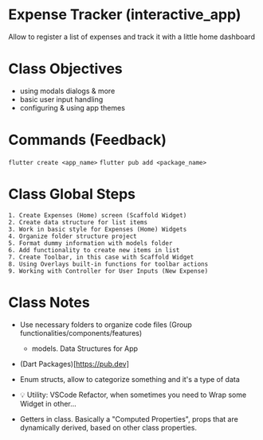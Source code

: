 # Expense Tracker (interactive_app)

Allow to register a list of expenses and track it with a little home dashboard

# Class Objectives

* using modals dialogs & more
* basic user input handling
* configuring & using app themes

# Commands (Feedback)

`flutter create <app_name>`
`flutter pub add <package_name>`

# Class Global Steps
    1. Create Expenses (Home) screen (Scaffold Widget)
    2. Create data structure for list items
    3. Work in basic style for Expenses (Home) Widgets
    4. Organize folder structure project
    5. Format dummy information with models folder
    6. Add functionality to create new items in list
    7. Create Toolbar, in this case with Scaffold Widget
    8. Using Overlays built-in functions for toolbar actions
    9. Working with Controller for User Inputs (New Expense)

# Class Notes

* Use necessary folders to organize code files (Group functionalities/components/features)
    - models. Data Structures for App

* (Dart Packages)[https://pub.dev]

* Enum structs, allow to categorize something and it's a type of data

* 💡 Utility: VSCode Refactor, when sometimes you need to Wrap some Widget in other... 

* Getters in class. Basically a "Computed Properties", props that are dynamically derived, based on other class properties.

